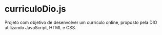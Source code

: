# curriculoDio.js
Projeto com objetivo de desenvolver um currículo online, proposto pela DIO utilizando JavaScript, HTML e CSS.
